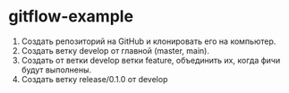# gitflow-example

1. Создать репозиторий на GitHub и клонировать его на компьютер.
2. Создать ветку develop от главной (master, main).
3. Создать от ветки develop ветки feature, объединить их, когда фичи будут выполнены.
4. Создать ветку release/0.1.0 от develop
